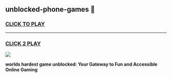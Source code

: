 
## unblocked-phone-games 👋
<h3>
<a href="https://premium.freeplayer.one?title=unblocked-phone-games&ref=14F">CLICK TO PLAY</a></h3>
<hr>

<h3>
<a href="https://premium.freeplayer.one?title=unblocked-phone-games&ref=14F">CLICK 2 PLAY</a>
  
</h3>

<a href="https://premium.freeplayer.one?title=unblocked-phone-games&ref=12F/"><img src="https://clearcache.store/games.png"></a>


**worlds hardest game unblocked: Your Gateway to Fun and Accessible Online Gaming**
